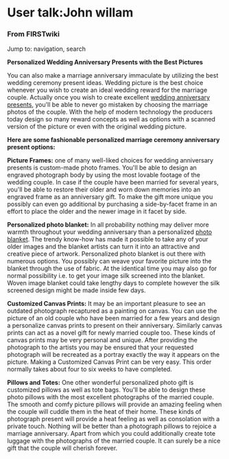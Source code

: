 

# User talk:John willam

### From FIRSTwiki

Jump to: navigation, search

**Personalized Wedding Anniversary Presents with the Best Pictures**

  

You can also make a marriage anniversary immaculate by utilizing the best
wedding ceremony present ideas. Wedding picture is the best choice whenever
you wish to create an ideal wedding reward for the marriage couple. Actually
once you wish to create excellent [wedding anniversary
presents](http://www.thememoriesplace.com/ "http://www.thememoriesplace.com/"
), you'll be able to never go mistaken by choosing the marriage photos of the
couple. With the help of modern technology the producers today design so many
reward concepts as well as options with a scanned version of the picture or
even with the original wedding picture.

**Here are some fashionable personalized marriage ceremony anniversary present options:**

**Picture Frames:** one of many well-liked choices for wedding anniversary presents is custom-made photo frames. You'll be able to design an engraved photograph body by using the most lovable footage of the wedding couple. In case if the couple have been married for several years, you'll be able to restore their older and worn down memories into an engraved frame as an anniversary gift. To make the gift more unique you possibly can even go additional by purchasing a side-by-facet frame in an effort to place the older and the newer image in it facet by side. 

**Personalized photo blanket:** In all probability nothing may deliver more warmth throughout your wedding anniversary than a personalized [photo blanket](http://www.dc495.com/wiki/index.php?title=User_talk:John_willam "http://www.dc495.com/wiki/index.php?title=User_talk:John_willam" ). The trendy know-how has made it possible to take any of your older images and the blanket artists can turn it into an attractive and creative piece of artwork. Personalized photo blanket is out there with numerous options. You possibly can weave your favorite picture into the blanket through the use of fabric. At the identical time you may also go for normal possibility i.e. to get your image silk screened into the blanket. Woven image blanket could take lengthy days to complete however the silk screened design might be made inside few days. 

**Customized Canvas Prints:** It may be an important pleasure to see an outdated photograph recaptured as a painting on canvas. You can use the picture of an old couple who have been married for a few years and design a personalize canvas prints to present on their anniversary. Similarly canvas prints can act as a novel gift for newly married couple too. These kinds of canvas prints may be very personal and unique. After providing the photograph to the artists you may be ensured that your requested photograph will be recreated as a portray exactly the way it appears on the picture. Making a Customized Canvas Print can be very easy. This order normally takes about four to six weeks to have completed. 

**Pillows and Totes:** One other wonderful personalized photo gift is customized pillows as well as tote bags. You'll be able to design these photo pillows with the most excellent photographs of the married couple. The smooth and comfy picture pillows will provide an amazing feeling when the couple will cuddle them in the heat of their home. These kinds of photograph present will provide a heat feeling as well as consolation with a private touch. Nothing will be better than a photograph pillows to rejoice a marriage anniversary. Apart from which you could additionally create tote luggage with the photographs of the married couple. It can surely be a nice gift that the couple will cherish forever. 


